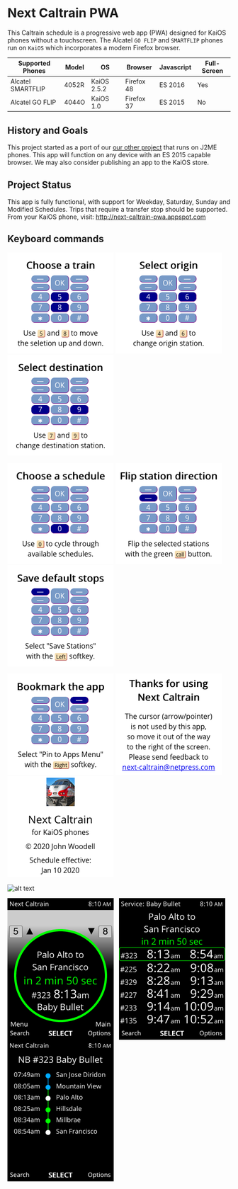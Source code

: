# Next Caltrain PWA

This Caltrain schedule is a progressive web app (PWA) designed for KaiOS phones without a touchscreen.
The Alcatel `GO FLIP` and `SMARTFLIP` phones run on `KaiOS` which incorporates a modern Firefox browser.

| Supported Phones  | Model | OS          | Browser    | Javascript | Full-Screen |
| ----------------- | ------|------------ | ---------- | ---------- | ----------- |
| Alcatel SMARTFLIP | 4052R | KaiOS 2.5.2 | Firefox 48 | ES 2016    | Yes         |
| Alcatel GO FLIP   | 4044O | KaiOS 1.0   | Firefox 37 | ES 2015    | No          |

## History and Goals

This project started as a port of our [our other project](https://github.com/woodie/Caltrain-Schedule-MIDlet)
that runs on J2ME phones. This app will function on any device with an ES 2015 capable browser.
We may also consider publishing an app to the KaiOS store.

## Project Status

This app is fully functional, with support for Weekday, Saturday, Sunday and Modified Schedules.
Trips that require a transfer stop should be supported. From your KaiOS phone, visit:
http://next-caltrain-pwa.appspot.com

## Keyboard commands

![alt text](https://raw.githubusercontent.com/woodie/next-caltrain-pwa/master/docs/help0.png)
![alt text](https://raw.githubusercontent.com/woodie/next-caltrain-pwa/master/docs/help1.png)
![alt text](https://raw.githubusercontent.com/woodie/next-caltrain-pwa/master/docs/help2.png)

![alt text](https://raw.githubusercontent.com/woodie/next-caltrain-pwa/master/docs/help3.png)
![alt text](https://raw.githubusercontent.com/woodie/next-caltrain-pwa/master/docs/help4.png)
![alt text](https://raw.githubusercontent.com/woodie/next-caltrain-pwa/master/docs/help5.png)

![alt text](https://raw.githubusercontent.com/woodie/next-caltrain-pwa/master/docs/help6.png)
![alt text](https://raw.githubusercontent.com/woodie/next-caltrain-pwa/master/docs/help7.png)
![alt text](https://raw.githubusercontent.com/woodie/next-caltrain-pwa/master/docs/about.png)

![alt text](https://raw.githubusercontent.com/woodie/next-caltrain-pwa/master/docs/phones.png)

<img src="https://raw.githubusercontent.com/woodie/next-caltrain-pwa/master/docs/hero.png"
     valign="top"> &nbsp; <img
     src="https://raw.githubusercontent.com/woodie/next-caltrain-pwa/master/docs/grid.png"
     valign="top"> &nbsp; <img
     src="https://raw.githubusercontent.com/woodie/next-caltrain-pwa/master/docs/trip.png"
     valign="top">
